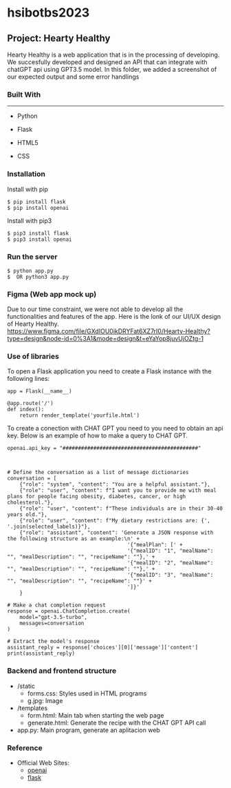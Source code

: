 # hsibotbs2023
## Project: Hearty Healthy

Hearty Healthy is a web application that is in the processing of developing. We succesfully developed and designed an API that can integrate with chatGPT api using GPT3.5 model. In this folder, we added a screenshot of our expected output and some error handlings
### Built With

***

- Python

- Flask

- HTML5

- CSS
### Installation
Install with pip
```
$ pip install flask
$ pip install openai
```
Install with pip3
```
$ pip3 install flask
$ pip3 install openai
```
### Run the server

```
$ python app.py
$  OR python3 app.py
```
### Figma (Web app mock up)
Due to our time constraint, we were not able to develop all the functionalities and features of the app. Here is the lonk of our UI/UX design of Hearty Healthy.
https://www.figma.com/file/GXdIOU0ikDRYFat6XZ7rI0/Hearty-Healthy?type=design&node-id=0%3A1&mode=design&t=eYaYop8juvUjOZtg-1

### Use of libraries
To open a Flask application you need to create a Flask instance with the following lines:
```
app = Flask(__name__)

@app.route('/')
def index():
    return render_template('yourfile.html')
```
To create a conection with CHAT GPT you need to you need to obtain an api key.
Below is an example of how to make a query to CHAT GPT.
```
openai.api_key = "############################################"



# Define the conversation as a list of message dictionaries
conversation = [
    {"role": "system", "content": "You are a helpful assistant."},
    {"role": "user", "content": f"I want you to provide me with meal plans for people facing obesity, diabetes, cancer, or high cholesterol."},
    {"role": "user", "content": f"These individuals are in their 30-40 years old."},
    {"role": "user", "content": f"My dietary restrictions are: {', '.join(selected_labels)}"},
    {"role": "assistant", "content": 'Generate a JSON response with the following structure as an example:\n' +
                                       '{"mealPlan": [' +
                                       '{"mealID": "1", "mealName": "", "mealDescription": "", "recipeName": ""},' +
                                       '{"mealID": "2", "mealName": "", "mealDescription": "", "recipeName": ""},' +
                                       '{"mealID": "3", "mealName": "", "mealDescription": "", "recipeName": ""}' +
                                       ']}'
    }

# Make a chat completion request
response = openai.ChatCompletion.create(
    model="gpt-3.5-turbo",
    messages=conversation
)

# Extract the model's response
assistant_reply = response['choices'][0]['message']['content']
print(assistant_reply)

```

### Backend and frontend structure
- /static
  - forms.css: Styles used in HTML programs
  - g.jpg: Image
- /templates
  - form.html: Main tab when starting the web page
  - generate.html: Generate the recipe with the CHAT GPT API call
- app.py: Main program, generate an aplitacion web

### Reference
- Official Web Sites:
   - [openai](https://platform.openai.com/docs/introduction/overview)
   - [flask](https://flask.palletsprojects.com/en/2.3.x/)
  
